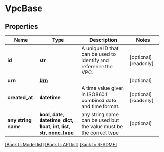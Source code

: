 # VpcBase


## Properties
Name | Type | Description | Notes
------------ | ------------- | ------------- | -------------
**id** | **str** | A unique ID that can be used to identify and reference the VPC. | [optional] [readonly] 
**urn** | [**Urn**](Urn.md) |  | [optional] 
**created_at** | **datetime** | A time value given in ISO8601 combined date and time format. | [optional] [readonly] 
**any string name** | **bool, date, datetime, dict, float, int, list, str, none_type** | any string name can be used but the value must be the correct type | [optional]

[[Back to Model list]](../README.md#documentation-for-models) [[Back to API list]](../README.md#documentation-for-api-endpoints) [[Back to README]](../README.md)


